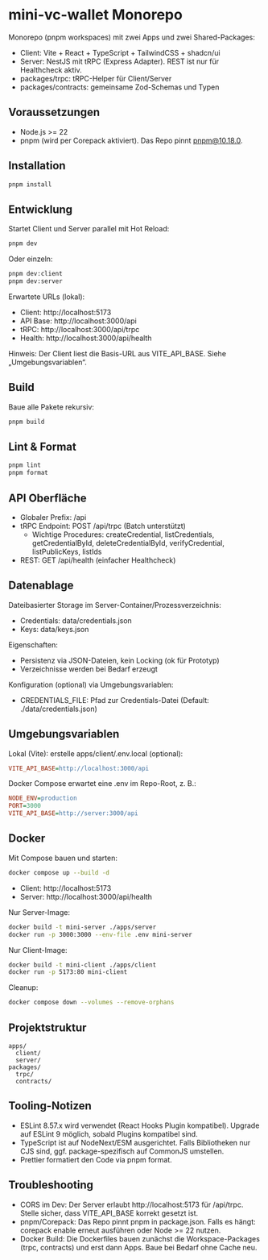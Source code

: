 # mini-vc-wallet Monorepo

Monorepo (pnpm workspaces) mit zwei Apps und zwei Shared-Packages:

- Client: Vite + React + TypeScript + TailwindCSS + shadcn/ui
- Server: NestJS mit tRPC (Express Adapter). REST ist nur für Healthcheck aktiv.
- packages/trpc: tRPC-Helper für Client/Server
- packages/contracts: gemeinsame Zod-Schemas und Typen

## Voraussetzungen

- Node.js >= 22
- pnpm (wird per Corepack aktiviert). Das Repo pinnt pnpm@10.18.0.

## Installation

```bash
pnpm install
```

## Entwicklung

Startet Client und Server parallel mit Hot Reload:

```bash
pnpm dev
```

Oder einzeln:

```bash
pnpm dev:client
pnpm dev:server
```

Erwartete URLs (lokal):

- Client: http://localhost:5173
- API Base: http://localhost:3000/api
- tRPC: http://localhost:3000/api/trpc
- Health: http://localhost:3000/api/health

Hinweis: Der Client liest die Basis-URL aus VITE_API_BASE. Siehe „Umgebungsvariablen“.

## Build

Baue alle Pakete rekursiv:

```bash
pnpm build
```

## Lint & Format

```bash
pnpm lint
pnpm format
```

## API Oberfläche

- Globaler Prefix: /api
- tRPC Endpoint: POST /api/trpc (Batch unterstützt)
  - Wichtige Procedures: createCredential, listCredentials, getCredentialById, deleteCredentialById, verifyCredential, listPublicKeys, listIds
- REST: GET /api/health (einfacher Healthcheck)

## Datenablage

Dateibasierter Storage im Server-Container/Prozessverzeichnis:

- Credentials: data/credentials.json
- Keys: data/keys.json

Eigenschaften:

- Persistenz via JSON-Dateien, kein Locking (ok für Prototyp)
- Verzeichnisse werden bei Bedarf erzeugt

Konfiguration (optional) via Umgebungsvariablen:

- CREDENTIALS_FILE: Pfad zur Credentials-Datei (Default: ./data/credentials.json)

## Umgebungsvariablen

Lokal (Vite): erstelle apps/client/.env.local (optional):

```ini
VITE_API_BASE=http://localhost:3000/api
```

Docker Compose erwartet eine .env im Repo-Root, z. B.:

```ini
NODE_ENV=production
PORT=3000
VITE_API_BASE=http://server:3000/api
```

## Docker

Mit Compose bauen und starten:

```bash
docker compose up --build -d
```

- Client: http://localhost:5173
- Server: http://localhost:3000/api/health

Nur Server-Image:

```bash
docker build -t mini-server ./apps/server
docker run -p 3000:3000 --env-file .env mini-server
```

Nur Client-Image:

```bash
docker build -t mini-client ./apps/client
docker run -p 5173:80 mini-client
```

Cleanup:

```bash
docker compose down --volumes --remove-orphans
```

## Projektstruktur

```
apps/
  client/
  server/
packages/
  trpc/
  contracts/
```

## Tooling-Notizen

- ESLint 8.57.x wird verwendet (React Hooks Plugin kompatibel). Upgrade auf ESLint 9 möglich, sobald Plugins kompatibel sind.
- TypeScript ist auf NodeNext/ESM ausgerichtet. Falls Bibliotheken nur CJS sind, ggf. package-spezifisch auf CommonJS umstellen.
- Prettier formatiert den Code via pnpm format.

## Troubleshooting

- CORS im Dev: Der Server erlaubt http://localhost:5173 für /api/trpc. Stelle sicher, dass VITE_API_BASE korrekt gesetzt ist.
- pnpm/Corepack: Das Repo pinnt pnpm in package.json. Falls es hängt: corepack enable erneut ausführen oder Node >= 22 nutzen.
- Docker Build: Die Dockerfiles bauen zunächst die Workspace-Packages (trpc, contracts) und erst dann Apps. Baue bei Bedarf ohne Cache neu.
